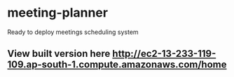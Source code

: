 # meeting-planner
Ready to deploy meetings scheduling system

## View built version here http://ec2-13-233-119-109.ap-south-1.compute.amazonaws.com/home
